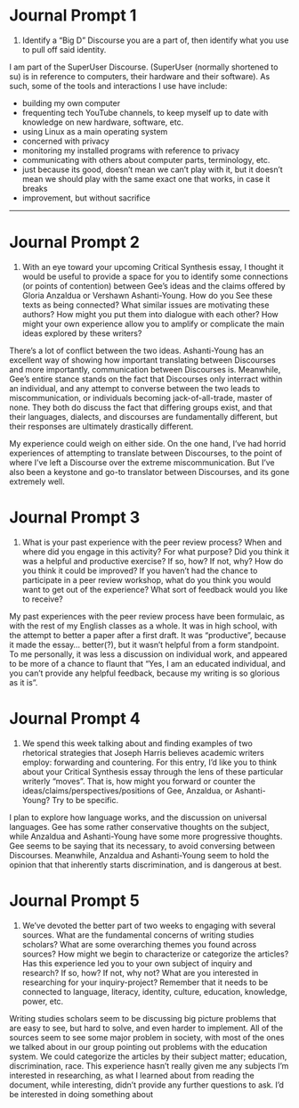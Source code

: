 # Journal Prompt 1

1. Identify a “Big D” Discourse you are a part of, then identify what you use to pull off said identity.

I am part of the SuperUser Discourse. (SuperUser (normally shortened to su) is in reference to computers, their hardware and their software). As such, some of the tools and interactions I use have include:

- building my own computer
- frequenting tech YouTube channels, to keep myself up to date with knowledge on new hardware, software, etc.
- using Linux as a main operating system
- concerned with privacy
- monitoring my installed programs with reference to privacy
- communicating with others about computer parts, terminology, etc.
- just because its good, doesn’t mean we can’t play with it, but it doesn’t mean we should play with the same exact one that works, in case it breaks
- improvement, but without sacrifice

---

# Journal Prompt 2

1. With an eye toward your upcoming Critical Synthesis essay, I thought it would be useful to provide a space for you to identify some connections (or points of contention) between Gee’s ideas and the claims offered by Gloria Anzaldua or Vershawn Ashanti-Young. How do you See these texts as being connected? What similar issues are motivating these authors? How might you put them into dialogue with each other? How might your own experience allow you to amplify or complicate the main ideas explored by these writers?

There’s a lot of conflict between the two ideas. Ashanti-Young has an excellent way of showing how important translating between Discourses and more importantly, communication between Discourses is. Meanwhile, Gee’s entire stance stands on the fact that Discourses only interract within an individual, and any attempt to converse between the two leads to miscommunication, or individuals becoming jack-of-all-trade, master of none. They both do discuss the fact that differing groups exist, and that their languages, dialects, and discourses are fundamentally different, but their responses are ultimately drastically different. 

My experience could weigh on either side. On the one hand, I’ve had horrid experiences of attempting to translate between Discourses, to the point of where I’ve left a Discourse over the extreme miscommunication. But I’ve also been a keystone and  go-to translator between Discourses, and its gone extremely well.

# Journal Prompt 3

1. What is your past experience with the peer review process? When and where did you engage in this activity? For what purpose? Did you think it was a helpful and productive exercise? If so, how? If not, why? How do you think it could be improved? If you haven’t had the chance to participate in a peer review workshop, what do you think you would want to get out of the experience? What sort of feedback would you like to receive?

My past experiences with the peer review process have been formulaic, as with the rest of my English classes as a whole. It was in high school, with the attempt to better a paper after a first draft. It was “productive”, because it made the essay… better(?), but it wasn’t helpful from a form standpoint. To me personally, it was less a discussion on individual work, and appeared to be more of a chance to flaunt that “Yes, I am an educated individual, and you can’t provide any helpful feedback, because my writing is so glorious as it is”. 

# Journal Prompt 4

1. We spend this week talking about and finding examples of two rhetorical strategies that Joseph Harris believes academic writers employ: forwarding and countering. For this entry, I’d like you to think about your Critical Synthesis essay through the lens of these particular writerly “moves”. That is, how might you forward or counter the ideas/claims/perspectives/positions of Gee, Anzaldua, or Ashanti-Young? Try to be specific.

I plan to explore how language works, and the discussion on universal languages. Gee has some rather conservative thoughts on the subject, while Anzaldua and Ashanti-Young have some more progressive thoughts. Gee seems to be saying that its necessary, to avoid conversing between Discourses. Meanwhile, Anzaldua and Ashanti-Young seem to hold the opinion that that inherently starts discrimination, and is dangerous at best.

# Journal Prompt 5

1. We’ve devoted the better part of two weeks to engaging with several sources. What are the fundamental concerns of writing studies scholars? What are some overarching themes you found across sources? How might we begin to characterize or categorize the articles? Has this experience led you to your own subject of inquiry and research? If so, how? If not, why not? What are you interested in researching for your inquiry-project? Remember that it needs to be connected to language, literacy, identity, culture, education, knowledge, power, etc.

Writing studies scholars seem to be discussing big picture problems that are easy to see, but hard to solve, and even harder to implement. All of the sources seem to see some major problem in society, with most of the ones we talked about in our group pointing out problems with the education system. We could categorize the articles by their subject matter; education, discrimination, race. This experience hasn’t really given me any subjects I’m interested in researching, as what I learned about from reading the document, while interesting, didn’t provide any further questions to ask. I’d be interested in doing something about 